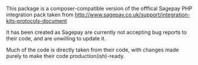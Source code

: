 This package is a composer-compatible version of the offfical Sagepay PHP integration pack taken from http://www.sagepay.co.uk/support/integration-kits-protocols-document

It has been created as Sagepay are currently not accepting bug reports to their code, and are unwilling to update it.

Much of the code is directly taken from their code, with changes made purely to make their code production(ish)-ready.

